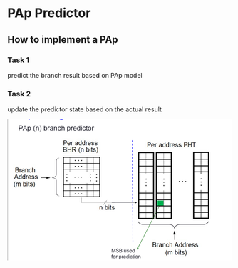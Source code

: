 # PAp Predictor

## How to implement a PAp

### Task 1

predict the branch result based on PAp model

### Task 2

update the predictor state based on the actual result

<img src="../../../../../../resources/PAp/img.png">
